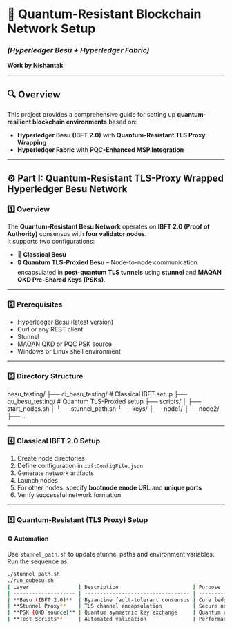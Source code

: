 
# 🧠 Quantum-Resistant Blockchain Network Setup  
### *(Hyperledger Besu + Hyperledger Fabric)*  
**Work by Nishantak**

---

## 🔍 Overview
This project provides a comprehensive guide for setting up **quantum-resilient blockchain environments** based on:

- **Hyperledger Besu (IBFT 2.0)** with **Quantum-Resistant TLS Proxy Wrapping**  
- **Hyperledger Fabric** with **PQC-Enhanced MSP Integration**

---

## ⚙️ Part I: Quantum-Resistant TLS-Proxy Wrapped Hyperledger Besu Network

### 1️⃣ Overview
The **Quantum-Resistant Besu Network** operates on **IBFT 2.0 (Proof of Authority)** consensus with **four validator nodes**.  
It supports two configurations:

- 🧩 **Classical Besu**
- 🔒 **Quantum TLS-Proxied Besu** – Node-to-node communication encapsulated in **post-quantum TLS tunnels** using **stunnel** and **MAQAN QKD Pre-Shared Keys (PSKs)**.

---

### 2️⃣ Prerequisites
- Hyperledger Besu (latest version)  
- Curl or any REST client  
- Stunnel  
- MAQAN QKD or PQC PSK source  
- Windows or Linux shell environment  

---

### 3️⃣ Directory Structure
besu_testing/
├── cl_besu_testing/ # Classical IBFT setup
├── qu_besu_testing/ # Quantum TLS-Proxied setup
├── scripts/
│ ├── start_nodes.sh
│ └── stunnel_path.sh
└── keys/
├── node1/
├── node2/
├── ...

---

### 4️⃣ Classical IBFT 2.0 Setup

1. Create node directories  
2. Define configuration in `ibftConfigFile.json`  
3. Generate network artifacts  
4. Launch nodes  
5. For other nodes: specify **bootnode enode URL** and **unique ports**  
6. Verify successful network formation  

---

### 5️⃣ Quantum-Resistant (TLS Proxy) Setup

#### ⚙️ Automation
Use `stunnel_path.sh` to update stunnel paths and environment variables.  
Run the sequence as:

```bash
./stunnel_path.sh
./run_qubesu.sh
| Layer                | Description                        | Purpose                           |
| -------------------- | ---------------------------------- | --------------------------------- |
| **Besu (IBFT 2.0)**  | Byzantine fault-tolerant consensus | Core ledger                       |
| **Stunnel Proxy**    | TLS channel encapsulation          | Secure node-to-node communication |
| **PSK (QKD source)** | Quantum symmetric key exchange     | Quantum resistance                |
| **Test Scripts**     | Automated validation               | Performance and handshake metrics |


